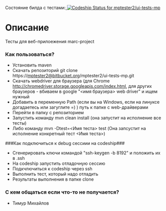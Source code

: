 Состояние билда с тестами:[ ![Codeship Status for mptester2/ui-tests-mp](https://codeship.com/projects/69c00860-796d-0133-2e51-7addd7fed507/status?branch=develop)](https://codeship.com/projects/118715)

# Описание #
 
Тесты для веб-прилоежения marc-project


### Как пользоваться? ###

* Установить maven
* Скачать репозиторий git clone https://mptester2@bitbucket.org/mptester2/ui-tests-mp.git
* Скачать webdriver для браузера (для Chrome http://chromedriver.storage.googleapis.com/index.html, для других браузеров - вбиваем в google "<имя браузера> web driver" и ищем нужный
* Добавить в переменную Path (если вы на Windows, если на линуксе догадаетесь или загуглите =) ) путь к папке с web-драйверами
* Перейти в папку с репозиторием
* Запустить команду mvn clean install (она запустит на исполнение все тесты)
* Либо команду mvn -Dtest=<Имя теста> test (Она запсустит на исполнение конкретный тест <Имя теста>)

###Как подключиться к debug сессиии на codeship###
* Сгенерировать ключи командой "ssh-keygen -b 8192" и положить их в .ssh 
* На codeship запустить отладочную сессию
* Подкчлючиться к codeship через ssh
* Выполнить тест, который надо отладить
* Результаты выполнения в папке clone

### С кем общаться если что-то не получается? ###

* Тимур Михайлов